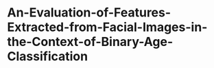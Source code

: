# An-Evaluation-of-Features-Extracted-from-Facial-Images-in-the-Context-of-Binary-Age-Classification